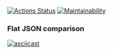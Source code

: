 [![Actions Status](https://github.com/G3ntleM4n/frontend-project-46/actions/workflows/hexlet-check.yml/badge.svg)](https://github.com/G3ntleM4n/frontend-project-46/actions)
[![Maintainability](https://api.codeclimate.com/v1/badges/b91e5efa90bdb1a20594/maintainability)](https://codeclimate.com/github/G3ntleM4n/frontend-project-46/maintainability)

### Flat JSON comparison
[![asciicast](https://asciinema.org/a/WOAQPs6XM4U9PW7ezwmsNPGxq.svg)](https://asciinema.org/a/WOAQPs6XM4U9PW7ezwmsNPGxq)